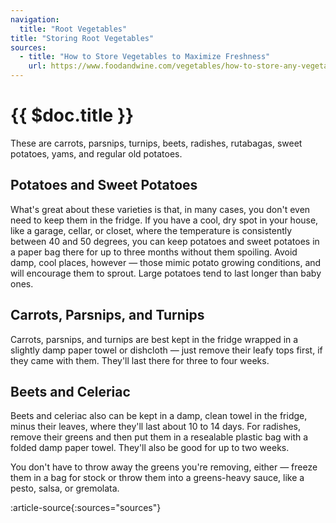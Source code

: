 ```yaml
---
navigation:
  title: "Root Vegetables"
title: "Storing Root Vegetables"
sources:
  - title: "How to Store Vegetables to Maximize Freshness"
    url: https://www.foodandwine.com/vegetables/how-to-store-any-vegetable
---
```


# {{ $doc.title }}

These are carrots, parsnips, turnips, beets, radishes, rutabagas, sweet potatoes, yams, and regular old potatoes.

## Potatoes and Sweet Potatoes

What's great about these varieties is that, in many cases, you don't even need to keep them in the fridge. If you have a cool, dry spot in your house, like a garage, cellar, or closet, where the temperature is consistently between 40 and 50 degrees, you can keep potatoes and sweet potatoes in a paper bag there for up to three months without them spoiling. Avoid damp, cool places, however — those mimic potato growing conditions, and will encourage them to sprout. Large potatoes tend to last longer than baby ones.

## Carrots, Parsnips, and Turnips

Carrots, parsnips, and turnips are best kept in the fridge wrapped in a slightly damp paper towel or dishcloth — just remove their leafy tops first, if they came with them. They'll last there for three to four weeks.

## Beets and Celeriac

Beets and celeriac also can be kept in a damp, clean towel in the fridge, minus their leaves, where they'll last about 10 to 14 days. For radishes, remove their greens and then put them in a resealable plastic bag with a folded damp paper towel. They'll also be good for up to two weeks.

You don't have to throw away the greens you're removing, either — freeze them in a bag for stock or throw them into a greens-heavy sauce, like a pesto, salsa, or gremolata.

:article-source{:sources="sources"}